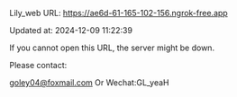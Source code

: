 Lily_web URL: https://ae6d-61-165-102-156.ngrok-free.app

Updated at: 2024-12-09 11:22:39

If you cannot open this URL, the server might be down.

Please contact: 

goley04@foxmail.com Or Wechat:GL_yeaH
